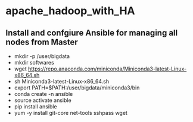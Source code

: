 # apache_hadoop_with_HA
## Install and confgiure Ansible for managing all nodes from Master
* mkdir -p  /user/bigdata
* mkdir softwares
* wget https://repo.anaconda.com/miniconda/Miniconda3-latest-Linux-x86_64.sh
* sh Miniconda3-latest-Linux-x86_64.sh
* export PATH=$PATH:/user/bigdata/miniconda3/bin
* conda create -n ansible
* source activate ansible
* pip install ansible
* yum -y install git-core net-tools sshpass wget

